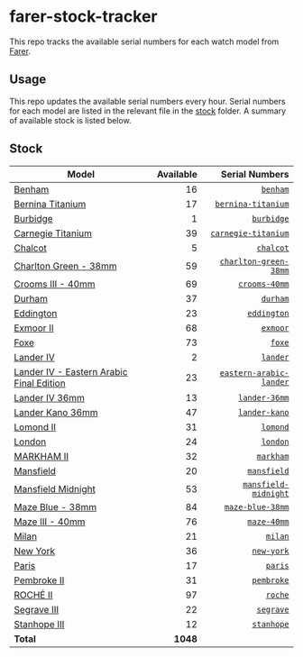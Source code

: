 # farer-stock-tracker

This repo tracks the available serial numbers for each watch model from [Farer](https://farer.com).

## Usage

This repo updates the available serial numbers every hour. Serial numbers for each model are listed in the relevant file in the [stock](./stock) folder. A summary of available stock is listed below.

## Stock

| Model | Available | Serial Numbers |
| ----- | --------: | -------------: |
| [Benham](https://usd.farer.com/products/benham) | 16 | [`benham`](./stock/benham) |
| [Bernina Titanium](https://usd.farer.com/products/bernina-titanium) | 17 | [`bernina-titanium`](./stock/bernina-titanium) |
| [Burbidge](https://usd.farer.com/products/burbidge) | 1 | [`burbidge`](./stock/burbidge) |
| [Carnegie Titanium](https://usd.farer.com/products/carnegie-titanium) | 39 | [`carnegie-titanium`](./stock/carnegie-titanium) |
| [Chalcot](https://usd.farer.com/products/chalcot) | 5 | [`chalcot`](./stock/chalcot) |
| [Charlton Green - 38mm](https://usd.farer.com/products/charlton-green-38mm) | 59 | [`charlton-green-38mm`](./stock/charlton-green-38mm) |
| [Crooms III - 40mm](https://usd.farer.com/products/crooms-40mm) | 69 | [`crooms-40mm`](./stock/crooms-40mm) |
| [Durham](https://usd.farer.com/products/durham) | 37 | [`durham`](./stock/durham) |
| [Eddington](https://usd.farer.com/products/eddington) | 23 | [`eddington`](./stock/eddington) |
| [Exmoor II](https://usd.farer.com/products/exmoor) | 68 | [`exmoor`](./stock/exmoor) |
| [Foxe](https://usd.farer.com/products/foxe) | 73 | [`foxe`](./stock/foxe) |
| [Lander IV](https://usd.farer.com/products/lander) | 2 | [`lander`](./stock/lander) |
| [Lander IV - Eastern Arabic Final Edition](https://usd.farer.com/products/eastern-arabic-lander) | 23 | [`eastern-arabic-lander`](./stock/eastern-arabic-lander) |
| [Lander IV 36mm](https://usd.farer.com/products/lander-36mm) | 13 | [`lander-36mm`](./stock/lander-36mm) |
| [Lander Kano 36mm](https://usd.farer.com/products/lander-kano) | 47 | [`lander-kano`](./stock/lander-kano) |
| [Lomond II](https://usd.farer.com/products/lomond) | 31 | [`lomond`](./stock/lomond) |
| [London](https://usd.farer.com/products/london) | 24 | [`london`](./stock/london) |
| [MARKHAM II](https://usd.farer.com/products/markham) | 32 | [`markham`](./stock/markham) |
| [Mansfield](https://usd.farer.com/products/mansfield) | 20 | [`mansfield`](./stock/mansfield) |
| [Mansfield Midnight](https://usd.farer.com/products/mansfield-midnight) | 53 | [`mansfield-midnight`](./stock/mansfield-midnight) |
| [Maze Blue - 38mm](https://usd.farer.com/products/maze-blue-38mm) | 84 | [`maze-blue-38mm`](./stock/maze-blue-38mm) |
| [Maze III - 40mm](https://usd.farer.com/products/maze-40mm) | 76 | [`maze-40mm`](./stock/maze-40mm) |
| [Milan](https://usd.farer.com/products/milan) | 21 | [`milan`](./stock/milan) |
| [New York](https://usd.farer.com/products/new-york) | 36 | [`new-york`](./stock/new-york) |
| [Paris](https://usd.farer.com/products/paris) | 17 | [`paris`](./stock/paris) |
| [Pembroke II](https://usd.farer.com/products/pembroke) | 31 | [`pembroke`](./stock/pembroke) |
| [ROCHÉ II](https://usd.farer.com/products/roche) | 97 | [`roche`](./stock/roche) |
| [Segrave III](https://usd.farer.com/products/segrave) | 22 | [`segrave`](./stock/segrave) |
| [Stanhope III](https://usd.farer.com/products/stanhope) | 12 | [`stanhope`](./stock/stanhope) |
| **Total** | **1048** | |
